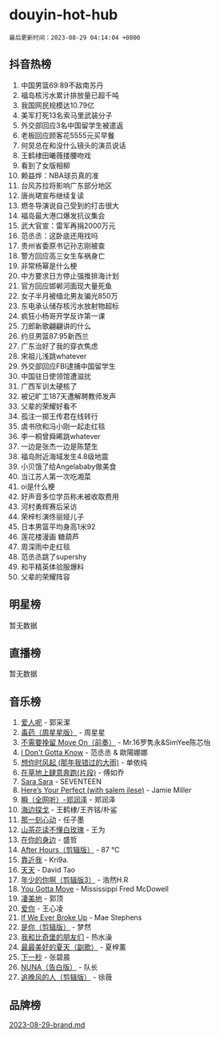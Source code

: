 # douyin-hot-hub

`最后更新时间：2023-08-29 04:14:04 +0800`

## 抖音热榜

1. 中国男篮69:89不敌南苏丹
1. 福岛核污水累计排放量已超千吨
1. 我国网民规模达10.79亿
1. 美军打死13名索马里武装分子
1. 外交部回应3名中国留学生被遣返
1. 老板回应顾客花5555元买早餐
1. 何炅总在和没什么镜头的演员说话
1. 王鹤棣田曦薇搂腰吻戏
1. 看到了女版相柳
1. 赖益烨：NBA球员真的准
1. 台风苏拉将影响广东部分地区
1. 唐尚珺宣布继续复读
1. 燃冬导演说自己受到的打击很大
1. 福岛最大港口爆发抗议集会
1. 武大官宣：雷军再捐2000万元
1. 范丞丞：这卧底还用找吗
1. 贵州省委原书记孙志刚被查
1. 警方回应高三女生车祸身亡
1. 非常杨幂是什么梗
1. 中方要求日方停止强推排海计划
1. 官方回应邯郸河面现大量死鱼
1. 女子半月被缅北男友骗光850万
1. 东电承认储存核污水放射物超标
1. 疯狂小杨哥开学反诈第一课
1. 刀郎新歌翩翩讲的什么
1. 约旦男篮87:95新西兰
1. 广东治好了我的穿衣焦虑
1. 宋祖儿浅跳whatever
1. 外交部回应FBI逮捕中国留学生
1. 中国驻日使领馆遭滋扰
1. 广西军训太硬核了
1. 被记旷工187天遭解聘教师发声
1. 父辈的荣耀好看不
1. 孤注一掷王传君在线转行
1. 虞书欣和冯小刚一起走红毯
1. 李一桐曾舜晞跳whatever
1. 一边是张杰一边是陈楚生
1. 福岛附近海域发生4.8级地震
1. 小贝饿了给Angelababy做美食
1. 当江苏人第一次吃湘菜
1. oi是什么梗
1. 好声音多位学员称未被收取费用
1. 河村勇辉赛后采访
1. 荣梓杉演佟丽娅儿子
1. 日本男篮平均身高1米92
1. 莲花楼漫画 糖葫芦
1. 周深雨中走红毯
1. 范丞丞跳了supershy
1. 和平精英体验服爆料
1. 父辈的荣耀阵容

## 明星榜

暂无数据

## 直播榜

暂无数据

## 音乐榜

1. [爱人呢](https://sf6-cdn-tos.douyinstatic.com/obj/tos-cn-ve-2774/2041dc10f3c442f1992b439a00eaf2ba) - 郭采潔
1. [毒药（周星星版）](https://sf6-cdn-tos.douyinstatic.com/obj/tos-cn-ve-2774/oAXunb2JtDTQMcBfaEkg8Be5IhZQCmGByB0V33) - 周星星
1. [不需要挽留 Move On（前奏）](https://sf3-cdn-tos.douyinstatic.com/obj/tos-cn-ve-2774/ooCBhgCCkF4nExzQL9WZSUbitfA8IsDkgQIYhe) - Mr.16罗隽永&SimYee陈芯怡
1. [I Don't Gotta Know](https://sf3-cdn-tos.douyinstatic.com/obj/tos-cn-ve-2774/o8nCfgMGwCsAvgDe5bzzaDQDFf6ksAUxrlFC8J) - 范丞丞 & 歐陽娜娜
1. [想你时风起 (那年我错过的大雨)](https://sf6-cdn-tos.douyinstatic.com/obj/tos-cn-ve-2774/ooR7G8ftDMzIgnxa0HbReM4CZ74qknQABLtHB1) - 单依纯
1. [在草地上肆意奔跑(片段)](https://sf3-cdn-tos.douyinstatic.com/obj/tos-cn-ve-2774/8831d494742f45dabdfa8adb8b817259) - 傅如乔
1. [Sara Sara](https://sf3-cdn-tos.douyinstatic.com/obj/tos-cn-ve-2774/oAceDXU2gVHZCQFrkrYmX8e5tUBxQPb6Bmd2nF) - SEVENTEEN
1. [Here’s Your Perfect (with salem ilese)](https://sf3-cdn-tos.douyinstatic.com/obj/tos-cn-ve-2774/076b1576c6c546598f803fe53da388a7) - Jamie Miller
1. [瞬（全网听）-郑润泽](https://sf6-cdn-tos.douyinstatic.com/obj/tos-cn-ve-2774/o4Vb9eJZClCZTnRQYy0BRSeHGrDtrkrQgIBvQt) - 郑润泽
1. [海边探戈](https://sf3-cdn-tos.douyinstatic.com/obj/tos-cn-ve-2774/os9gE0VQCGqt6VQkZDyBBYvfSDY0QFe3vVmubn) - 王鹤棣/王齐铭/朴鲨
1. [那一刻心动](https://sf6-cdn-tos.douyinstatic.com/obj/tos-cn-ve-2774/4c0ed00133e3439592b4741c72acc6f3) - 任子墨
1. [山茶花读不懂白玫瑰](https://sf6-cdn-tos.douyinstatic.com/obj/tos-cn-ve-2774/osfn8B7DktrRHEPJgPCfDbw7QDQEkwC16BxZg9) - 王为
1. [在你的身边](https://sf3-cdn-tos.douyinstatic.com/obj/tos-cn-ve-2774/9dce2ee6c9f84c17a6d68458730d7ae8) - 盛哲
1. [After Hours（剪辑版）](https://sf3-cdn-tos.douyinstatic.com/obj/tos-cn-ve-2774/owgWztApWhImMFMpyEyQfAIyIusRBioqSgWk7T) - 87 ℃
1. [靠近我](https://sf3-cdn-tos.douyinstatic.com/obj/tos-cn-ve-2774/oMGCfQ3FZdrziXO1QC8zgfNXawBf91hGAIvUrY) - Kri9a.
1. [天天](https://sf6-cdn-tos.douyinstatic.com/obj/tos-cn-ve-2774/6b075c4856e34a60a1ef022c4a80dec5) - David Tao
1. [年少的你啊（剪辑版3）](https://sf6-cdn-tos.douyinstatic.com/obj/tos-cn-ve-2774/oo2vDGhzyAtN1QLfh5k1iBIpWAv2NOZQysM5tK) - 浩然H.R
1. [You Gotta Move](https://sf3-cdn-tos.douyinstatic.com/obj/tos-cn-ve-2774/a2b672af67514106b25cdfd6f1a8aad2) - Mississippi Fred McDowell
1. [凄美地](https://sf3-cdn-tos.douyinstatic.com/obj/tos-cn-ve-2774/oshF4RgFMhmTSa4jCaHNUXI0NetFtBBQBzBZdf) - 郭顶
1. [爱你](https://sf6-cdn-tos.douyinstatic.com/obj/tos-cn-ve-2774/738d8b240f1e4519b44cf31c84e02e24) - 王心凌
1. [If We Ever Broke Up](https://sf3-cdn-tos.douyinstatic.com/obj/tos-cn-ve-2774/o8onj5HDk0ImtBmO0URBfeyCDXQJMYkQ1gb8Zy) - Mae Stephens
1. [是你（剪辑版）](https://sf3-cdn-tos.douyinstatic.com/obj/tos-cn-ve-2774/46019dae783c4c969944217fe1cfafc4) - 梦然
1. [我和比奇堡的朋友们](https://sf3-cdn-tos.douyinstatic.com/obj/tos-cn-ve-2774/f0505db981ea4a6d91453a15924a82aa) - 热水澡
1. [最最美好的夏天（副歌）](https://sf3-cdn-tos.douyinstatic.com/obj/tos-cn-ve-2774/o4FMghDLZkPIkCutdrsXlbTHcaZztBfeCp9AFS) - 夏梓薰
1. [下一秒](https://sf3-cdn-tos.douyinstatic.com/obj/tos-cn-ve-2774/16eedda97153423db2501ff6373be86a) - 张碧晨
1. [NUNA（告白版）](https://sf6-cdn-tos.douyinstatic.com/obj/tos-cn-ve-2774/a65828cbd8ce41a78a430a58b49f4feb) - 队长
1. [追晚风的人（剪辑版）](https://sf3-cdn-tos.douyinstatic.com/obj/tos-cn-ve-2774/560835060af84ac29cd5c12e2a98f7eb) - 徐薇

## 品牌榜

[2023-08-29-brand.md](2023-08-29-brand.md)
